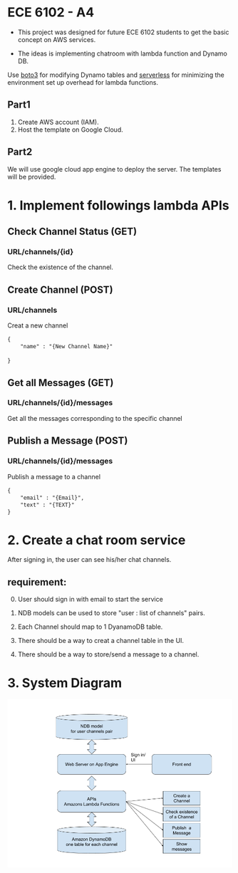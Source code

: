 # ECE 6102 - A4

+ This project was designed for future ECE 6102 students to get the basic concept on AWS services.

+ The ideas is implementing chatroom with lambda function and Dynamo DB.

Use [boto3](https://boto3.readthedocs.io/en/latest/) for modifying Dynamo tables and [serverless](https://serverless.com) for minimizing the environment set up overhead for lambda functions.

## Part1

1.  Create AWS account (IAM).
2.  Host the template on Google Cloud.

## Part2

We will use google cloud app engine to deploy the server.
The templates will be provided.

# 1. Implement followings lambda APIs

## Check Channel Status (GET)
### URL/channels/{id}

Check the existence of the channel.

## Create Channel (POST)
### URL/channels
Creat a new channel

```
{
	"name" : "{New Channel Name}"

}
```


## Get all Messages (GET)
### URL/channels/{id}/messages

Get all the messages corresponding to the specific channel


## Publish a Message (POST)
### URL/channels/{id}/messages

Publish a message to a channel

```
{
	"email" : "{Email}",
	"text" : "{TEXT}"
}
```

# 2. Create a chat room service

After signing in, the user can see his/her chat channels. 

## requirement:

0. User should sign in with email to start the service

1. NDB models can be used to store "user : list of channels" pairs.

2. Each Channel should map to 1 DyanamoDB table.

3. There should be a way to creat a channel table in the UI.

4. There should be a way to store/send a message to a channel.

# 3. System Diagram

![](https://github.com/joelcorporan/ece6102-a4/blob/master/img/p4.png)
